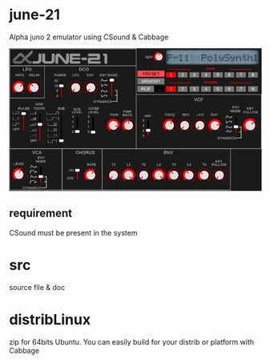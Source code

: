# june-21
Alpha juno 2 emulator using CSound &amp; Cabbage

![screenshot](src/xcfs/june-21.png)

## requirement 
CSound must be present in the system 

# src
source file & doc

# distribLinux
zip for 64bits Ubuntu. You can easily build for your distrib or platform with Cabbage
